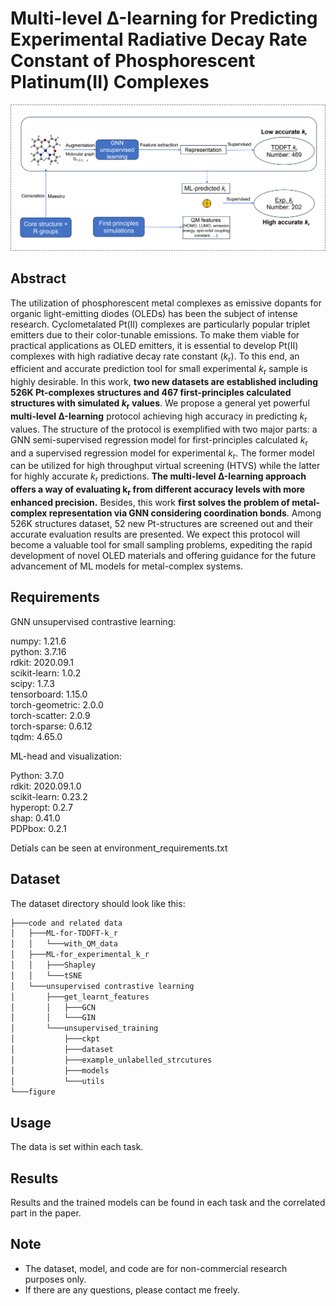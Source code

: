 # Multi-level Δ-learning for Predicting Experimental Radiative Decay Rate Constant of Phosphorescent Platinum(II) Complexes


<p align='center'>
  <img src='figure/TOC.png' width="600px">
</p>

## Abstract
The utilization of phosphorescent metal complexes as emissive dopants for organic light-emitting diodes (OLEDs) has been the subject of intense research. Cyclometalated Pt(II) complexes are particularly popular triplet emitters due to their color-tunable emissions. To make them viable for practical applications as OLED emitters, it is essential to develop Pt(II) complexes with high radiative decay rate constant (*k*<sub>r</sub>). To this end, an efficient and accurate prediction tool for small experimental *k*<sub>r</sub> sample is highly desirable. In this work, **two new datasets are established including 526K Pt-complexes structures and 467 first-principles calculated structures with simulated *k*<sub>r</sub> values**. We propose a general yet powerful **multi-level Δ-learning** protocol achieving high accuracy in predicting *k*<sub>r</sub> values. The structure of the protocol is exemplified with two major parts: a GNN semi-supervised regression model for first-principles calculated *k*<sub>r</sub> and a supervised regression model for experimental *k*<sub>r</sub>. The former model can be utilized for high throughput virtual screening (HTVS) while the latter for highly accurate *k*<sub>r</sub> predictions. **The multi-level Δ-learning approach offers a way of evaluating k<sub>r</sub> from different accuracy levels with more enhanced precision.** Besides, this work **first solves the problem of metal-complex representation via GNN considering coordination bonds**. Among 526K structures dataset, 52 new Pt-structures are screened out and their accurate evaluation results are presented. We expect this protocol will become a valuable tool for small sampling problems, expediting the rapid development of novel OLED materials and offering guidance for the future advancement of ML models for metal-complex systems.


## Requirements
GNN unsupervised contrastive learning:

numpy: 1.21.6   
python: 3.7.16     
rdkit: 2020.09.1   
scikit-learn: 1.0.2        
scipy: 1.7.3     
tensorboard: 1.15.0    
torch-geometric: 2.0.0        
torch-scatter: 2.0.9        
torch-sparse: 0.6.12       
tqdm: 4.65.0    



ML-head and visualization:

Python: 3.7.0  
rdkit: 2020.09.1.0  
scikit-learn: 0.23.2  
hyperopt: 0.2.7  
shap: 0.41.0  
PDPbox: 0.2.1  

Detials can be seen at environment_requirements.txt

## Dataset

The dataset directory should look like this:
```bash
├───code and related data
│   ├───ML-for-TDDFT-k_r
│   │   └───with_QM_data
│   ├───ML-for_experimental_k_r
│   │   ├───Shapley
│   │   └───tSNE
│   └───unsupervised contrastive learning
│       ├───get_learnt_features
│       │   ├───GCN
│       │   └───GIN
│       └───unsupervised_training
│           ├───ckpt
│           ├───dataset
│           ├───example_unlabelled_strcutures
│           ├───models
│           └───utils
└───figure 

```

## Usage

The data is set within each task.

## Results

Results and the trained models can be found in each task and the correlated part in the paper.


## Note

- The dataset, model, and code are for non-commercial research purposes only.
- If there are any questions, please contact me freely.
